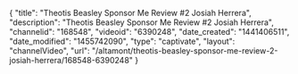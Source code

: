 {
    "title": "Theotis Beasley Sponsor Me Review #2 Josiah Herrera",
    "description": "Theotis Beasley Sponsor Me Review #2 Josiah Herrera",
    "channelid": "168548",
    "videoid": "6390248",
    "date_created": "1441406511",
    "date_modified": "1455742090",
    "type": "captivate",
    "layout": "channelVideo",
    "url": "\/altamont\/theotis-beasley-sponsor-me-review-2-josiah-herrera\/168548-6390248"
}